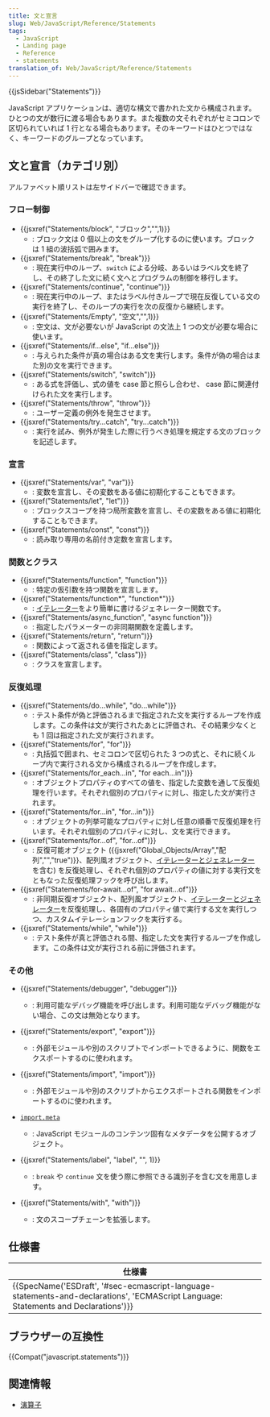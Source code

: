 ```yaml
---
title: 文と宣言
slug: Web/JavaScript/Reference/Statements
tags:
  - JavaScript
  - Landing page
  - Reference
  - statements
translation_of: Web/JavaScript/Reference/Statements
---
```

{{jsSidebar("Statements")}}

JavaScript アプリケーションは、適切な構文で書かれた文から構成されます。ひとつの文が数行に渡る場合もあります。また複数の文それぞれがセミコロンで区切られていれば 1 行となる場合もあります。そのキーワードはひとつではなく、キーワードのグループとなっています。

## 文と宣言（カテゴリ別）

アルファベット順リストは左サイドバーで確認できます。

### フロー制御

- {{jsxref("Statements/block", "ブロック","",1)}}
  - : ブロック文は 0 個以上の文をグループ化するのに使います。ブロックは 1 組の波括弧で囲みます。
- {{jsxref("Statements/break", "break")}}
  - : 現在実行中のループ、`switch` による分岐、あるいはラベル文を終了し、その終了した文に続く文へとプログラムの制御を移行します。
- {{jsxref("Statements/continue", "continue")}}
  - : 現在実行中のループ、またはラベル付きループで現在反復している文の実行を終了し、そのループの実行を次の反復から継続します。
- {{jsxref("Statements/Empty", "空文","",1)}}
  - : 空文は、文が必要ないが JavaScript の文法上 1 つの文が必要な場合に使います。
- {{jsxref("Statements/if...else", "if...else")}}
  - : 与えられた条件が真の場合はある文を実行します。条件が偽の場合はまた別の文を実行できます。
- {{jsxref("Statements/switch", "switch")}}
  - : ある式を評価し、式の値を case 節と照らし合わせ、 case 節に関連付けられた文を実行します。
- {{jsxref("Statements/throw", "throw")}}
  - : ユーザー定義の例外を発生させます。
- {{jsxref("Statements/try...catch", "try...catch")}}
  - : 実行を試み、例外が発生した際に行うべき処理を規定する文のブロックを記述します。

### 宣言

- {{jsxref("Statements/var", "var")}}
  - : 変数を宣言し、その変数をある値に初期化することもできます。
- {{jsxref("Statements/let", "let")}}
  - : ブロックスコープを持つ局所変数を宣言し、その変数をある値に初期化することもできます。
- {{jsxref("Statements/const", "const")}}
  - : 読み取り専用の名前付き定数を宣言します。

### 関数とクラス

- {{jsxref("Statements/function", "function")}}
  - : 特定の仮引数を持つ関数を宣言します。
- {{jsxref("Statements/function*", "function*")}}
  - : [イテレーター](/ja/docs/Web/JavaScript/Reference/Iteration_protocols)をより簡単に書けるジェネレーター関数です。
- {{jsxref("Statements/async_function", "async function")}}
  - : 指定したパラメーターの非同期関数を定義します。
- {{jsxref("Statements/return", "return")}}
  - : 関数によって返される値を指定します。
- {{jsxref("Statements/class", "class")}}
  - : クラスを宣言します。

### 反復処理

- {{jsxref("Statements/do...while", "do...while")}}
  - : テスト条件が偽と評価されるまで指定された文を実行するループを作成します。この条件は文が実行されたあとに評価され、その結果少なくとも 1 回は指定された文が実行されます。
- {{jsxref("Statements/for", "for")}}
  - : 丸括弧で囲まれ、セミコロンで区切られた 3 つの式と、それに続くループ内で実行される文から構成されるループを作成します。
- {{jsxref("Statements/for_each...in", "for each...in")}}
  - : オブジェクトプロパティのすべての値を、指定した変数を通して反復処理を行います。それぞれ個別のプロパティに対し、指定した文が実行されます。
- {{jsxref("Statements/for...in", "for...in")}}
  - : オブジェクトの列挙可能なプロパティに対し任意の順番で反復処理を行います。それぞれ個別のプロパティに対し、文を実行できます。
- {{jsxref("Statements/for...of", "for...of")}}
  - : 反復可能オブジェクト ({{jsxref("Global_Objects/Array","配列","","true")}}、配列風オブジェクト、[イテレーターとジェネレーター](/ja/docs/Web/JavaScript/Guide/Iterators_and_Generators)を含む) を反復処理し、それぞれ個別のプロパティの値に対する実行文をともなった反復処理フックを呼び出します。
- {{jsxref("Statements/for-await...of", "for await...of")}}
  - : 非同期反復オブジェクト、配列風オブジェクト、[イテレーターとジェネレーター](/ja/docs/JavaScript/Guide/Iterators_and_Generators)を反復処理し、各固有のプロパティ値で実行する文を実行しつつ、カスタムイテレーションフックを実行する。
- {{jsxref("Statements/while", "while")}}
  - : テスト条件が真と評価される間、指定した文を実行するループを作成します。この条件は文が実行される前に評価されます。

### その他

- {{jsxref("Statements/debugger", "debugger")}}
  - : 利用可能なデバッグ機能を呼び出します。利用可能なデバッグ機能がない場合、この文は無効となります。
- {{jsxref("Statements/export", "export")}}
  - : 外部モジュールや別のスクリプトでインポートできるように、関数をエクスポートするのに使われます。
- {{jsxref("Statements/import", "import")}}
  - : 外部モジュールや別のスクリプトからエクスポートされる関数をインポートするのに使われます。
- [`import.meta`](/ja/docs/Web/JavaScript/Reference/Statements/import.meta)
  - : JavaScript モジュールのコンテンツ固有なメタデータを公開するオブジェクト。
- {{jsxref("Statements/label", "label", "", 1)}}
  - : `break` や `continue` 文を使う際に参照できる識別子を含む文を用意します。

- {{jsxref("Statements/with", "with")}}
  - : 文のスコープチェーンを拡張します。

## 仕様書

| 仕様書                                                                                                                                                                           |
| -------------------------------------------------------------------------------------------------------------------------------------------------------------------------------- |
| {{SpecName('ESDraft', '#sec-ecmascript-language-statements-and-declarations', 'ECMAScript Language: Statements and Declarations')}} |

## ブラウザーの互換性

{{Compat("javascript.statements")}}

## 関連情報

- [演算子](/ja/docs/Web/JavaScript/Reference/Operators)
